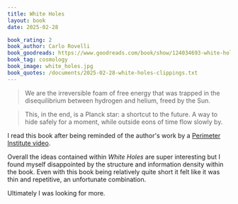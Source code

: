 ```yaml
---
title: White Holes
layout: book
date: 2025-02-28

book_rating: 2
book_author: Carlo Rovelli
book_goodreads: https://www.goodreads.com/book/show/124034693-white-holes
book_tag: cosmology
book_image: white_holes.jpg
book_quotes: /documents/2025-02-28-white-holes-clippings.txt
---
```


> We are the irreversible foam of free energy that was trapped in the disequilibrium between hydrogen and helium, freed by the Sun.

> This, in the end, is a Planck star: a shortcut to the future. A way to hide safely for a moment, while outside eons of time flow slowly by.

I read this book after being reminded of the author's work by a [Perimeter Institute video](https://www.youtube.com/watch?v=4ADopTdBVTQ).

Overall the ideas contained within _White Holes_ are super interesting but I found myself disappointed by the structure and information density within the book. Even with this book being relatively quite short it felt like it was thin and repetitive, an unfortunate combination.

Ultimately I was looking for more. 